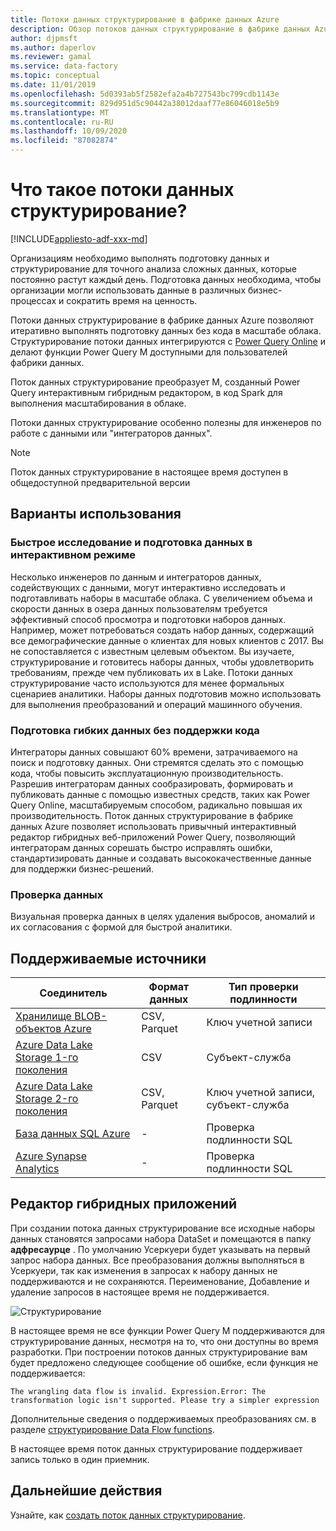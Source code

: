 ```yaml
---
title: Потоки данных структурирование в фабрике данных Azure
description: Обзор потоков данных структурирование в фабрике данных Azure
author: djpmsft
ms.author: daperlov
ms.reviewer: gamal
ms.service: data-factory
ms.topic: conceptual
ms.date: 11/01/2019
ms.openlocfilehash: 5d0393ab5f2582efa2a4b727543bc799cdb1143e
ms.sourcegitcommit: 829d951d5c90442a38012daaf77e86046018e5b9
ms.translationtype: MT
ms.contentlocale: ru-RU
ms.lasthandoff: 10/09/2020
ms.locfileid: "87082874"
---
```

# <a name="what-are-wrangling-data-flows"></a>Что такое потоки данных структурирование?

[!INCLUDE[appliesto-adf-xxx-md](includes/appliesto-adf-xxx-md.md)]


Организациям необходимо выполнять подготовку данных и структурирование для точного анализа сложных данных, которые постоянно растут каждый день. Подготовка данных необходима, чтобы организации могли использовать данные в различных бизнес-процессах и сократить время на ценность.

Потоки данных структурирование в фабрике данных Azure позволяют итеративно выполнять подготовку данных без кода в масштабе облака. Структурирование потоки данных интегрируются с [Power Query Online](https://docs.microsoft.com/power-query/) и делают функции Power Query M доступными для пользователей фабрики данных.

Поток данных структурирование преобразует M, созданный Power Query интерактивным гибридным редактором, в код Spark для выполнения масштабирования в облаке.

Потоки данных структурирование особенно полезны для инженеров по работе с данными или "интеграторов данных".

> [!NOTE]
> Поток данных структурирование в настоящее время доступен в общедоступной предварительной версии

## <a name="use-cases"></a>Варианты использования

### <a name="fast-interactive-data-exploration-and-preparation"></a>Быстрое исследование и подготовка данных в интерактивном режиме

Несколько инженеров по данным и интеграторов данных, содействующих с данными, могут интерактивно исследовать и подготавливать наборы в масштабе облака. С увеличением объема и скорости данных в озера данных пользователям требуется эффективный способ просмотра и подготовки наборов данных. Например, может потребоваться создать набор данных, содержащий все демографические данные о клиентах для новых клиентов с 2017. Вы не сопоставляется с известным целевым объектом. Вы изучаете, структурирование и готовитесь наборы данных, чтобы удовлетворить требованиям, прежде чем публиковать их в Lake. Потоки данных структурирование часто используются для менее формальных сценариев аналитики. Наборы данных подготовив можно использовать для выполнения преобразований и операций машинного обучения.

### <a name="code-free-agile-data-preparation"></a>Подготовка гибких данных без поддержки кода

Интеграторы данных совышают 60% времени, затрачиваемого на поиск и подготовку данных. Они стремятся сделать это с помощью кода, чтобы повысить эксплуатационную производительность. Разрешив интеграторам данных сообразировать, формировать и публиковать данные с помощью известных средств, таких как Power Query Online, масштабируемым способом, радикально повышая их производительность. Поток данных структурирование в фабрике данных Azure позволяет использовать привычный интерактивный редактор гибридных веб-приложений Power Query, позволяющий интеграторам данных сорешать быстро исправлять ошибки, стандартизировать данные и создавать высококачественные данные для поддержки бизнес-решений.

### <a name="data-validation"></a>Проверка данных

Визуальная проверка данных в целях удаления выбросов, аномалий и их согласования с формой для быстрой аналитики.

## <a name="supported-sources"></a>Поддерживаемые источники

| Соединитель | Формат данных | Тип проверки подлинности |
| -- | -- | --|
| [Хранилище BLOB-объектов Azure](connector-azure-blob-storage.md) | CSV, Parquet | Ключ учетной записи |
| [Azure Data Lake Storage 1-го поколения](connector-azure-data-lake-store.md) | CSV | Субъект-служба |
| [Azure Data Lake Storage 2-го поколения](connector-azure-data-lake-storage.md) | CSV, Parquet | Ключ учетной записи, субъект-служба |
| [База данных SQL Azure](connector-azure-sql-database.md) | - | Проверка подлинности SQL |
| [Azure Synapse Analytics](connector-azure-sql-data-warehouse.md) | - | Проверка подлинности SQL |

## <a name="the-mashup-editor"></a>Редактор гибридных приложений

При создании потока данных структурирование все исходные наборы данных становятся запросами набора DataSet и помещаются в папку **адфресаурце** . По умолчанию Усеркуери будет указывать на первый запрос набора данных. Все преобразования должны выполняться в Усеркуери, так как изменения в запросах к набору данных не поддерживаются и не сохраняются. Переименование, Добавление и удаление запросов в настоящее время не поддерживается.

![Структурирование](media/wrangling-data-flow/editor.png)

В настоящее время не все функции Power Query M поддерживаются для структурирование данных, несмотря на то, что они доступны во время разработки. При построении потоков данных структурирование вам будет предложено следующее сообщение об ошибке, если функция не поддерживается:

`The wrangling data flow is invalid. Expression.Error: The transformation logic isn't supported. Please try a simpler expression`

Дополнительные сведения о поддерживаемых преобразованиях см. в разделе [структурирование Data Flow functions](wrangling-data-flow-functions.md).

В настоящее время поток данных структурирование поддерживает запись только в один приемник.

## <a name="next-steps"></a>Дальнейшие действия

Узнайте, как [создать поток данных структурирование](wrangling-data-flow-tutorial.md).
